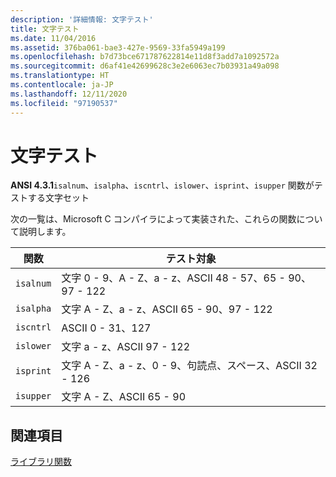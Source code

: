 ```yaml
---
description: '詳細情報: 文字テスト'
title: 文字テスト
ms.date: 11/04/2016
ms.assetid: 376ba061-bae3-427e-9569-33fa5949a199
ms.openlocfilehash: b7d73bce671787622814e11d8f3add7a1092572a
ms.sourcegitcommit: d6af41e42699628c3e2e6063ec7b03931a49a098
ms.translationtype: HT
ms.contentlocale: ja-JP
ms.lasthandoff: 12/11/2020
ms.locfileid: "97190537"
---
```

# <a name="character-testing"></a>文字テスト

**ANSI 4.3.1**`isalnum`、`isalpha`、`iscntrl`、`islower`、`isprint`、`isupper` 関数がテストする文字セット

次の一覧は、Microsoft C コンパイラによって実装された、これらの関数について説明します。

|関数|テスト対象|
|--------------|---------------|
|`isalnum`|文字 0 - 9、A - Z、a - z、ASCII 48 - 57、65 - 90、97 - 122|
|`isalpha`|文字 A - Z、a - z、ASCII 65 - 90、97 - 122|
|`iscntrl`|ASCII 0 - 31、127|
|`islower`|文字 a - z、ASCII 97 - 122|
|`isprint`|文字 A - Z、a - z、0 - 9、句読点、スペース、ASCII 32 - 126|
|`isupper`|文字 A - Z、ASCII 65 - 90|

## <a name="see-also"></a>関連項目

[ライブラリ関数](../c-language/library-functions.md)
